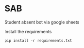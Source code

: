 # SAB
Student absent bot via google sheets

Install the requirements

```shell-script
pip install -r requirements.txt
```
